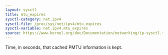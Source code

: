 ```yaml
---
layout: sysctl
title: mtu_expires
sysctl-category: net.ipv4
sysctl-file: /proc/sys/net/ipv4/mtu_expires
sysctl-variable: net.ipv4.mtu_expires
source: https://www.kernel.org/doc/Documentation/networking/ip-sysctl.txt
---
```

Time, in seconds, that cached PMTU information is kept.


